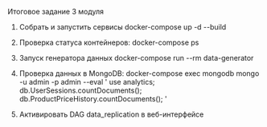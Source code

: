 Итоговое задание 3 модуля


1) Собрать и запустить сервисы
docker-compose up -d --build

2) Проверка статуса контейнеров:
docker-compose ps

3) Запуск генератора данных
docker-compose run --rm data-generator

4) Проверка данных в MongoDB:
docker-compose exec mongodb mongo -u admin -p admin --eval '
    use analytics;
    db.UserSessions.countDocuments();
    db.ProductPriceHistory.countDocuments();
'

5) Активировать DAG data_replication в веб-интерфейсе
